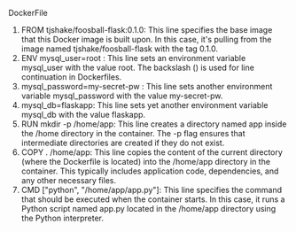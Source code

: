 DockerFile
1) FROM tjshake/foosball-flask:0.1.0: This line specifies the base image that this Docker image is built upon. In this case, it's pulling from the image named tjshake/foosball-flask with the tag 0.1.0.
2) ENV mysql_user=root \: This line sets an environment variable mysql_user with the value root. The backslash (\) is used for line continuation in Dockerfiles.
3) mysql_password=my-secret-pw \: This line sets another environment variable mysql_password with the value my-secret-pw.
4) mysql_db=flaskapp: This line sets yet another environment variable mysql_db with the value flaskapp.
5) RUN mkdir -p /home/app: This line creates a directory named app inside the /home directory in the container. The -p flag ensures that intermediate directories are created if they do not exist.
6) COPY . /home/app: This line copies the content of the current directory (where the Dockerfile is located) into the /home/app directory in the container. This typically includes application code, dependencies, and any other necessary files.
7) CMD ["python", "/home/app/app.py"]: This line specifies the command that should be executed when the container starts. In this case, it runs a Python script named app.py located in the /home/app directory using the Python interpreter.
